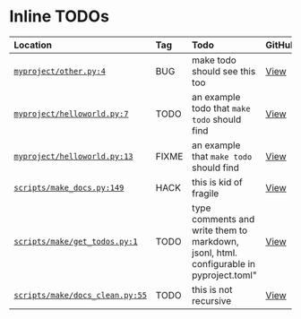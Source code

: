  # Inline TODOs

| Location | Tag | Todo | GitHub | Issue |
|:---------|:----|:-----|:-------|:------|
| [`myproject/other.py:4`](/myproject/other.py#L4) | BUG | make todo should see this too | [View](https://github.com/mivanit/python-project-makefile-template/blob/main/myproject/other.py#L4) | [Create](https://github.com/mivanit/python-project-makefile-template/issues/new?title=make%20todo%20should%20see%20this%20too&body=%23%20source%0A%0A%5B%60myproject%2Fother.py%23L4%60%5D%28https%3A%2F%2Fgithub.com%2Fmivanit%2Fpython-project-makefile-template%2Fblob%2Fmain%2Fmyproject%2Fother.py%23L4%29%0A%0A%23%20context%0A%60%60%60python%0A%23%20BUG%3A%20make%20todo%20should%20see%20this%20too%0Adef%20another_function%28%29%20-%3E%20None%3A%0A%09%22dummy%20docstring%22%0A%60%60%60&labels=bug) |
| [`myproject/helloworld.py:7`](/myproject/helloworld.py#L7) | TODO | an example todo that `make todo` should find | [View](https://github.com/mivanit/python-project-makefile-template/blob/main/myproject/helloworld.py#L7) | [Create](https://github.com/mivanit/python-project-makefile-template/issues/new?title=an%20example%20todo%20that%20%60make%20todo%60%20should%20find&body=%23%20source%0A%0A%5B%60myproject%2Fhelloworld.py%23L7%60%5D%28https%3A%2F%2Fgithub.com%2Fmivanit%2Fpython-project-makefile-template%2Fblob%2Fmain%2Fmyproject%2Fhelloworld.py%23L7%29%0A%0A%23%20context%0A%60%60%60python%0A%23%20another%20line%20which%20should%20be%20included%20in%20the%20body%0A%23%20TODO%3A%20an%20example%20todo%20that%20%60make%20todo%60%20should%20find%0Adef%20some_function%28%29%20-%3E%20None%3A%0A%09%22dummy%20docstring%22%0A%60%60%60&labels=enhancement) |
| [`myproject/helloworld.py:13`](/myproject/helloworld.py#L13) | FIXME | an example that `make todo` should find | [View](https://github.com/mivanit/python-project-makefile-template/blob/main/myproject/helloworld.py#L13) | [Create](https://github.com/mivanit/python-project-makefile-template/issues/new?title=an%20example%20that%20%60make%20todo%60%20should%20find&body=%23%20source%0A%0A%5B%60myproject%2Fhelloworld.py%23L13%60%5D%28https%3A%2F%2Fgithub.com%2Fmivanit%2Fpython-project-makefile-template%2Fblob%2Fmain%2Fmyproject%2Fhelloworld.py%23L13%29%0A%0A%23%20context%0A%60%60%60python%0A%23%20FIXME%3A%20an%20example%20that%20%60make%20todo%60%20should%20find%0Adef%20critical_function%28%29%20-%3E%20None%3A%0A%09%22dummy%20docstring%22%0A%60%60%60&labels=FIXME) |
| [`scripts/make_docs.py:149`](/scripts/make_docs.py#L149) | HACK | this is kid of fragile | [View](https://github.com/mivanit/python-project-makefile-template/blob/main/scripts/make_docs.py#L149) | [Create](https://github.com/mivanit/python-project-makefile-template/issues/new?title=this%20is%20kid%20of%20fragile&body=%23%20source%0A%0A%5B%60scripts%2Fmake_docs.py%23L149%60%5D%28https%3A%2F%2Fgithub.com%2Fmivanit%2Fpython-project-makefile-template%2Fblob%2Fmain%2Fscripts%2Fmake_docs.py%23L149%29%0A%0A%23%20context%0A%60%60%60python%0A%09%09%22%22%22name%20of%20the%20module%2C%20which%20is%20the%20package%20name%20with%20%27-%27%20replaced%20by%20%27_%27%0A%0A%09%09HACK%3A%20this%20is%20kid%20of%20fragile%0A%09%09%22%22%22%0A%09%09return%20self.package_name.replace%28%22-%22%2C%20%22_%22%29%0A%60%60%60&labels=HACK) |
| [`scripts/make/get_todos.py:1`](/scripts/make/get_todos.py#L1) | TODO | type comments and write them to markdown, jsonl, html. configurable in pyproject.toml" | [View](https://github.com/mivanit/python-project-makefile-template/blob/main/scripts/make/get_todos.py#L1) | [Create](https://github.com/mivanit/python-project-makefile-template/issues/new?title=type%20comments%20and%20write%20them%20to%20markdown%2C%20jsonl%2C%20html.%20configurable%20in%20pyproject.toml%22&body=%23%20source%0A%0A%5B%60scripts%2Fmake%2Fget_todos.py%23L1%60%5D%28https%3A%2F%2Fgithub.com%2Fmivanit%2Fpython-project-makefile-template%2Fblob%2Fmain%2Fscripts%2Fmake%2Fget_todos.py%23L1%29%0A%0A%23%20context%0A%60%60%60python%0A%22read%20all%20TODO%20type%20comments%20and%20write%20them%20to%20markdown%2C%20jsonl%2C%20html.%20configurable%20in%20pyproject.toml%22%0A%0Afrom%20__future__%20import%20annotations%0A%60%60%60&labels=enhancement) |
| [`scripts/make/docs_clean.py:55`](/scripts/make/docs_clean.py#L55) | TODO | this is not recursive | [View](https://github.com/mivanit/python-project-makefile-template/blob/main/scripts/make/docs_clean.py#L55) | [Create](https://github.com/mivanit/python-project-makefile-template/issues/new?title=this%20is%20not%20recursive&body=%23%20source%0A%0A%5B%60scripts%2Fmake%2Fdocs_clean.py%23L55%60%5D%28https%3A%2F%2Fgithub.com%2Fmivanit%2Fpython-project-makefile-template%2Fblob%2Fmain%2Fscripts%2Fmake%2Fdocs_clean.py%23L55%29%0A%0A%23%20context%0A%60%60%60python%0A%09%22%22%22delete%20files%20not%20in%20preserved%20set%0A%0A%09TODO%3A%20this%20is%20not%20recursive%0A%09%22%22%22%0A%09for%20path%20in%20docs_dir.iterdir%28%29%3A%0A%60%60%60&labels=enhancement) |
